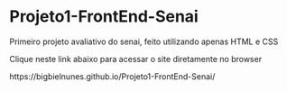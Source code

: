 # Projeto1-FrontEnd-Senai
Primeiro projeto avaliativo do senai, feito utilizando apenas HTML e CSS
<p>Clique neste link abaixo para acessar o site diretamente no browser</p>
https://bigbielnunes.github.io/Projeto1-FrontEnd-Senai/
